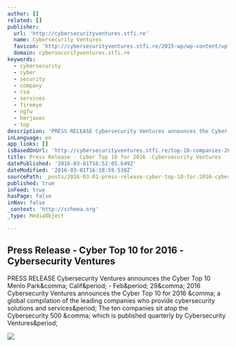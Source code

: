 ```yaml
---
author: []
related: []
publisher:
  url: 'http://cybersecurityventures.stfi.re'
  name: Cybersecurity Ventures
  favicon: 'http://cybersecurityventures.stfi.re/2015-wp/wp-content/uploads/2013/05/favicon.png'
  domain: cybersecurityventures.stfi.re
keywords:
  - cybersecurity
  - cyber
  - security
  - company
  - rsa
  - services
  - fireeye
  - ngfw
  - herjavec
  - top
description: 'PRESS RELEASE Cybersecurity Ventures announces the Cyber Top 10 Menlo Park, Calif. - Feb. 29, 2016 Cybersecurity Ventures announces the Cyber Top 10 for 2016 , a global compilation of the leading companies who provide cybersecurity solutions and services. The ten companies sit atop the Cybersecurity 500 , which is published quarterly by Cybersecurity Ventures.'
inLanguage: en
app_links: []
isBasedOnUrl: 'http://cybersecurityventures.stfi.re/top-10-companies-2016/?sf=dynxaj'
title: Press Release - Cyber Top 10 for 2016 -Cybersecurity Ventures
datePublished: '2016-03-01T16:52:05.649Z'
dateModified: '2016-03-01T16:18:59.538Z'
sourcePath: _posts/2016-03-01-press-release-cyber-top-10-for-2016-cybersecurity-venture.md
published: true
inFeed: true
hasPage: false
inNav: false
_context: 'http://schema.org'
_type: MediaObject

---
```

<article style=""><h1>Press Release - Cyber Top 10 for 2016 -Cybersecurity Ventures</h1><p>PRESS RELEASE Cybersecurity Ventures announces the Cyber Top 10 Menlo Park&amp;comma; Calif&amp;period; - Feb&amp;period; 29&amp;comma; 2016 Cybersecurity Ventures announces the Cyber Top 10 for 2016 &amp;comma; a global compilation of the leading companies who provide cybersecurity solutions and services&amp;period; The ten companies sit atop the Cybersecurity 500 &amp;comma; which is published quarterly by Cybersecurity Ventures&amp;period;</p><img src="http://cybersecurityventures.com/2015-wp/wp-content/uploads/2013/05/Golden-Gate-Bridge-1920x1080-bw.jpg" /></article>